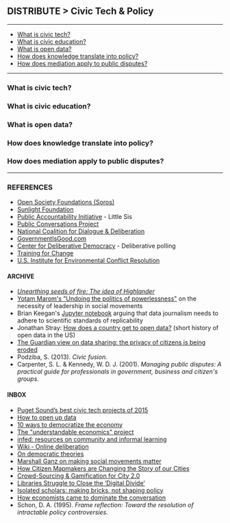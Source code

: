 ## DISTRIBUTE > Civic Tech & Policy

<hr/>

- [What is civic tech?](#what-is-civic-tech)
- [What is civic education?](#what-is-civic-education)
- [What is open data?](#what-is-open-data)
- [How does knowledge translate into policy?](#how-does-knowledge-translate-into-policy)
- [How does mediation apply to public disputes?](#how-does-mediation-apply-to-public-disputes)

<hr/>

### What is civic tech?

### What is civic education?

### What is open data?

### How does knowledge translate into policy?

### How does mediation apply to public disputes?

<hr/>

### REFERENCES

- [Open Society Foundations (Soros)](https://www.opensocietyfoundations.org/about)
- [Sunlight Foundation](http://sunlightfoundation.com/)
- [Public Accountability Initiative](http://public-accountability.org/) - Little Sis
- [Public Conversations Project](http://www.publicconversations.org/)
- [National Coalition for Dialogue & Deliberation](http://ncdd.org/rc/)
- [GovernmentIsGood.com](http://governmentisgood.com/)
- [Center for Deliberative Democracy](http://cdd.stanford.edu/what-is-deliberative-polling/) - Deliberative polling
- [Training for Change](https://www.trainingforchange.org/workshops)
- [U.S. Institute for Environmental Conflict Resolution](http://www.udall.gov/OurPrograms/Institute/Institute.aspx)

#### ARCHIVE

- _[Unearthing seeds of fire: The idea of Highlander](http://www.goodreads.com/book/show/825838.Unearthing_Seeds_of_Fire)_
- [Yotam Marom's "Undoing the politics of powerlessness"](https://medium.com/@YotamMarom/undoing-the-politics-of-powerlessness-72931fee5bda#.b956ibevc) on the necessity of leadership in social movements
- Brian Keegan's [Jupyter notebook](http://nbviewer.jupyter.org/github/brianckeegan/Bechdel/blob/master/Bechdel_test.ipynb) arguing that data journalism needs to adhere to scientific standards of replicability
- Jonathan Stray: [How does a country get to open data?](http://www.niemanlab.org/2013/04/how-does-a-country-get-to-open-data-what-taiwan-can-teach-us-about-the-evolution-of-access/) (short history of open data in the US)
- [The Guardian view on data sharing: the privacy of citizens is being eroded](https://www.theguardian.com/commentisfree/2016/oct/16/the-guardian-view-on-data-sharing-the-privacy-of-citizens-is-being-eroded)
- Podziba, S. (2013). _Civic fusion._
- Carpenter, S. L. & Kennedy, W. D. J. (2001). _Managing public disputes: A practical guide for professionals in government, business and citizen's groups._

#### INBOX

- [Puget Sound’s best civic tech projects of 2015](http://crosscut.com/2015/12/puget-sounds-best-civic-tech-efforts-in-2015/)
- [How to open up data](http://opendatahandbook.org/guide/en/how-to-open-up-data/)
- [10 ways to democratize the economy](http://www.truth-out.org/opinion/item/18908-what-then-can-i-do-ten-steps-toward-transforming-the-system)
- [The "understandable economics" project](http://www.ecnmy.org/learn/)
- [infed: resources on community and informal learning](http://infed.org/mobi/main-index/)
- [Wiki - Online deliberation](https://en.wikipedia.org/wiki/Online_deliberation)
- [On democratic theories](https://philosophynow.org/issues/101/On_Democratic_Theories)
- [Marshall Ganz on making social movements matter](http://billmoyers.com/segment/marshall-ganz-on-making-social-movements-matter/)
- [How Citizen Mapmakers are Changing the Story of our Cities](http://thisbigcity.net/how-citizen-mapmakers-are-changing-the-story-of-our-cities/)
- [Crowd-Sourcing & Gamification for City 2.0](http://thisbigcity.net/future-city-crowd-sourcing-gamification-city-2-0/)
- [Libraries Struggle to Close the ‘Digital Divide’](http://www.nytimes.com/roomfordebate/2012/12/27/do-we-still-need-libraries/libraries-struggle-to-close-the-digital-divide)
- [Isolated scholars: making bricks, not shaping policy](http://www.chronicle.com/article/Isolated-Scholars-Making/151707/)
- [How economists came to dominate the conversation](http://www.nytimes.com/2015/01/24/upshot/how-economists-came-to-dominate-the-conversation.html?_r=2)
- Schon, D. A. (1995). _Frame reflection: Toward the resolution of intractable policy controversies._
